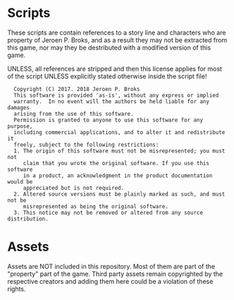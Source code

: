 # Scripts

These scripts are contain references to a story line and characters who are property of Jeroen P. Broks, and as a result they may not be extracted from this game, nor may they be destributed with a modified version of this game.

UNLESS, all references are stripped and then this license applies for most of the script UNLESS explicitly stated otherwise inside the script file!

~~~
  Copyright (C) 2017. 2018 Jeroen P. Broks
  This software is provided 'as-is', without any express or implied
  warranty.  In no event will the authors be held liable for any damages
  arising from the use of this software.
  Permission is granted to anyone to use this software for any purpose,
  including commercial applications, and to alter it and redistribute it
  freely, subject to the following restrictions:
  1. The origin of this software must not be misrepresented; you must not
     claim that you wrote the original software. If you use this software
     in a product, an acknowledgment in the product documentation would be
     appreciated but is not required.
  2. Altered source versions must be plainly marked as such, and must not be
     misrepresented as being the original software.
  3. This notice may not be removed or altered from any source distribution.
~~~


# Assets

Assets are NOT included in this repository. Most of them are part of the "property" part of the game. Third party assets remain copyrighted by the respective creators and adding them here could be a violation of these rights.

